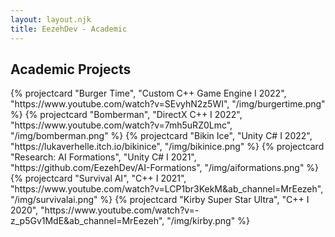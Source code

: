 ```yaml
---
layout: layout.njk
title: EezehDev - Academic
---
```


<section class="games">
  <h2 class="grid-title">Academic Projects</h2>
  <div class="project-grid container">
    {% projectcard "Burger Time", "Custom C++ Game Engine &Iota; 2022", "https://www.youtube.com/watch?v=SEvyhN2z5WI", "/img/burgertime.png" %}
    {% projectcard "Bomberman", "DirectX C++ &Iota; 2022", "https://www.youtube.com/watch?v=7mh5uRZ0Lmc", "/img/bomberman.png" %}
    {% projectcard "Bikin Ice", "Unity C# &Iota; 2022", "https://lukaverhelle.itch.io/bikinice", "/img/bikinice.png" %}
    {% projectcard "Research: AI Formations", "Unity C# &Iota; 2021", "https://github.com/EezehDev/AI-Formations", "/img/aiformations.png" %}
    {% projectcard "Survival AI", "C++ &Iota; 2021", "https://www.youtube.com/watch?v=LCP1br3KekM&ab_channel=MrEezeh", "/img/survivalai.png" %}
    {% projectcard "Kirby Super Star Ultra", "C++ &Iota; 2020", "https://www.youtube.com/watch?v=-z_p5Gv1MdE&ab_channel=MrEezeh", "/img/kirby.png" %}
  </div>
</section>